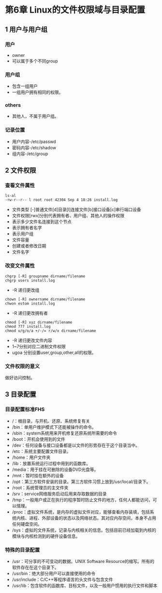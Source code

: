 # 第6章 Linux的文件权限域与目录配置

## 1 用户与用户组
### 用户
* owner
* 可以属于多个不同group
### 用户组
* 包含一组用户
* 一组用户拥有相同的权限。

### others
* 其他人，不属于用户组。

### 记录位置
* 用户内容-/etc/passwd
* 密码内容-/etc/shadow
* 组内容-/etc/group


## 2 文件权限

### 查看文件属性
```
ls-al
-rw-r--r-- l root root 42304 Sep 4 18:26 install.log
```
* 文件类型 [-]普通文件[d]目录[l]连接文件[b]接口设备[c]串行端口设备
* 文件权限[rwx]分别代表拥有者、用户组、其他人的操作权限
* 表示多少文件名连接到这个节点
* 表示拥有者名字
* 表示用户组
* 文件容量
* 创建或者修改日期
* 文件名字

### 改变文件属性
```
chgrp [-R] groupname dirname/filename
chgrp users install.log
```
* -R 递归更改组

```
chown [-R] ownername dirname/filename
chwon estom install.log
```
* -R 递归更改拥有者

```
chmod [-R] xyz dirname/filename
chmod 777 install.log
chmod u/g/o/a +/-/= r/w/x dirname/filename
```
* -R 递归更改文件内容
* 1~7分别对应二进制文件权限
* ugoa 分别设置user,group,other,all的权限。

### 文件权限的意义
做好访问控制。

## 3 目录配置

### 目录配置标准FHS

* /：根目录，与开机、还原、系统修复有关
* /bin：单用户维护模式下还能被操作的命令。
* /sbin：system系统用来开机修复还原系统所需要的命令
* /boot：开机会使用到的文件
* /dev：任何设备与接口设备都是以文件的形势存在于这个目录当中。
* /etc：系统主要配置文件目录。
* /home：用户文件夹
* /lib：放置系统运行过程中用到的函数库。
* /media：用于挂在可删除的设备DVD光盘等。
* /mnt：暂时挂在额外的设备
* /opt：第三方软件安装的目录。第三方软件习惯上放到/usr/local/目录下。
* /root：系统管理员的主文件夹
* /srv：service网络服务启动后用来存取数据的目录
* /tmp：一般用户或正在执行的程序暂时防止文件的地方，任何人都能访问，可以情理。
* /proc：虚拟文件系统，是内存的虚拟文件对应，能够查看内存装填，包括系统内核、进程、外部设备的状态以及网络状态。其对应内存空间，本身不占用任何硬盘空间。
* /sys：虚拟的文件系统，记录与内核相关的信息。包括目前已经加载到内核的模块与内核检测到的硬件设备信息。

### 特殊的目录配置
* /usr：可分享的不可变动的数据。UNIX Software Resource的缩写。所有的软件存在在这个目录下。
* /usr/bin：绝大部分用户可以直接使用的命令
* /usr/include：C/C++等程序语言的头文件与包含文件
* /usr/lib：包含软件的函数库、目标文件，以及一般用户惯用的执行文件和脚本

